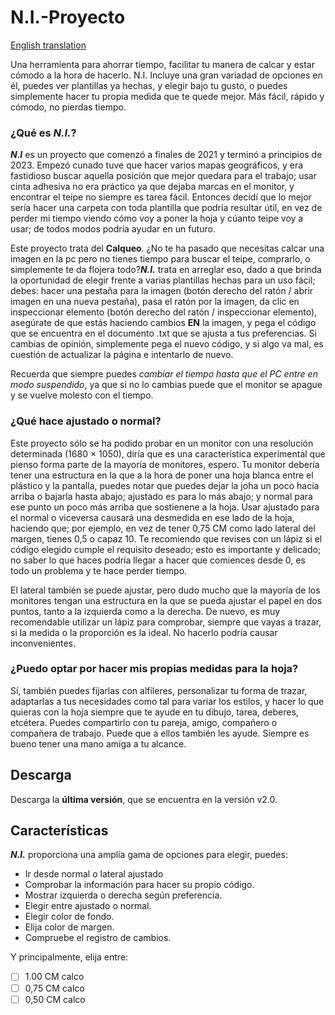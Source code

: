# N.I.-Proyecto
[English translation](https://github.com/Dungoler/N.I.-Project/edit/main/README.md)

Una herramienta para ahorrar tiempo, facilitar tu manera de calcar y estar cómodo a la hora de hacerlo. N.I. Incluye una gran variadad de opciones en él, puedes ver plantillas ya hechas, y elegir bajo tu gusto, o puedes simplemente hacer tu propia medida que te quede mejor. Más fácil, rápido y cómodo, no pierdas tiempo.

### ¿Qué es _N.I._?
**_N.I_** es un proyecto que comenzó a finales de 2021 y terminó a principios de 2023. Empezó cunado tuve que hacer varios mapas geográficos, y era fastidioso buscar aquella posición que mejor quedara para el trabajo; usar cinta adhesiva no era práctico ya que dejaba marcas en el monitor, y encontrar el teipe no siempre es tarea fácil. Entonces decidí que lo mejor sería hacer una carpeta con toda plantilla que podría resultar útil, en vez de perder mi tiempo viendo cómo voy a poner la hoja y cúanto teipe voy a usar; de todos modos podría ayudar en un futuro.

Este proyecto trata del **Calqueo**. ¿No te ha pasado que necesitas calcar una imagen en la pc pero no tienes tiempo para buscar el teipe, comprarlo, o simplemente te da flojera todo?**_N.I._** trata en arreglar eso, dado a que brinda la oportunidad de elegir frente a varias plantillas hechas para un uso fácil; debes: hacer una pestaña para la imagen (botón derecho del ratón / abrir imagen en una nueva pestaña), pasa el ratón por la imagen, da clic en inspeccionar elemento (botón derecho del ratón / inspeccionar elemento), asegúrate de que estás haciendo cambios **EN** la imagen, y pega el código que se encuentra en el documento .txt que se ajusta a tus preferencias. Si cambias de opinión, simplemente pega el nuevo código, y si algo va mal, es cuestión de actualizar la página e intentarlo de nuevo.

Recuerda que siempre puedes *cambiar el tiempo hasta que el PC entre en modo suspendido*, ya que si no lo cambias puede que el monitor se apague y se vuelve molesto con el tiempo.

### ¿Qué hace ajustado o normal?
Este proyecto sólo se ha podido probar en un monitor con una resolución determinada (1680 × 1050), diría que es una característica experimental que pienso forma parte de la mayoría de monitores, espero. Tu monitor debería tener una estructura en la que a la hora de poner una hoja blanca entre el plástico y la pantalla, puedes notar que puedes dejar la joha un poco hacia arriba o bajarla hasta abajo; ajustado es para lo más abajo; y normal para ese punto un poco más arriba que sostienene a la hoja. Usar ajustado para el normal o viceversa causará una desmedida en ese lado de la hoja, haciendo que; por ejemplo, en vez de tener 0,75 CM como lado lateral del margen, tienes 0,5 o capaz 10. Te recomiendo que revises con un lápiz si el código elegido cumple el requisito deseado; esto es importante y delicado; no saber lo que haces podría llegar a hacer que comiences desde 0, es todo un problema y te hace perder tiempo.

El lateral también se puede ajustar, pero dudo mucho que la mayoría de los monitores tengan una estructura en la que se pueda ajustar el papel en dos puntos, tanto a la izquierda como a la derecha. De nuevo, es muy recomendable utilizar un lápiz para comprobar, siempre que vayas a trazar, si la medida o la proporción es la ideal. No hacerlo podría causar inconvenientes.
### ¿Puedo optar por hacer mis propias medidas para la hoja?
Sí, también puedes fijarlas con alfileres, personalizar tu forma de trazar, adaptarlas a tus necesidades como tal para variar los estilos, y hacer lo que quieras con la hoja siempre que te ayude en tu dibujo, tarea, deberes, etcétera. Puedes compartirlo con tu pareja, amigo, compañero o compañera de trabajo. Puede que a ellos también les ayude. Siempre es bueno tener una mano amiga a tu alcance.
## Descarga
Descarga la **última versión**, que se encuentra en la versión v2.0.

## Características
**_N.I._** proporciona una amplia gama de opciones para elegir, puedes:

- Ir desde normal o lateral ajustado
- Comprobar la información para hacer su propio código.
- Mostrar izquierda o derecha según preferencia.
- Elegir entre ajustado o normal.
- Elegir color de fondo.
- Elija color de margen.
- Compruebe el registro de cambios.

Y principalmente, elija entre:

- [ ] 1.00 CM calco
- [ ] 0,75 CM calco
- [ ] 0,50 CM calco
